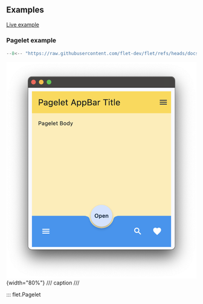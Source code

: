 ## Examples

[Live example](https://flet-controls-gallery.fly.dev/layout/pagelet)

### Pagelet example

```python
--8<-- "https://raw.githubusercontent.com/flet-dev/flet/refs/heads/docs/sdk/python/examples/python/controls/pagelet/basic.py"
```

![basic](https://raw.githubusercontent.com/flet-dev/flet/docs/sdk/python/examples/python/controls/pagelet/media/basic.png){width="80%"}
/// caption
///



::: flet.Pagelet
